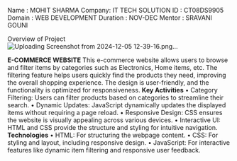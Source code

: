Name : MOHIT SHARMA
Company: IT TECH SOLUTION
ID : CT08DS9905
Domain : WEB DEVELOPMENT
Duration :  NOV-DEC
Mentor : SRAVANI GOUNI

Overview of Project
![Uploading Screenshot from 2024-12-05 12-39-16.png…]()


**E-COMMERCE WEBSITE**
This e-commerce website allows users to browse and filter items by categories such as Electronics, 
Home items, etc. The filtering feature helps users quickly find the products they need, improving the overall shopping experience. 
The design is user-friendly, and the functionality is optimized for responsiveness.
**Key Activities**
    • Category Filtering: Users can filter products based on categories to streamline their search.
    • Dynamic Updates: JavaScript dynamically updates the displayed items without requiring a page reload.
    • Responsive Design: CSS ensures the website is visually appealing across various devices.
    • Interactive UI: HTML and CSS provide the structure and styling for intuitive navigation.
**Technologies**
    • HTML: For structuring the webpage content.
    • CSS: For styling and layout, including responsive design.
    • JavaScript: For interactive features like dynamic item filtering and responsive user feedback.
